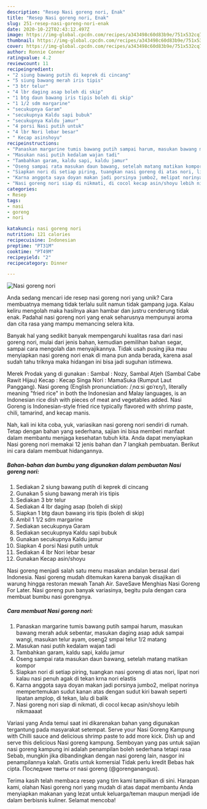 ```yaml
---
description: "Resep Nasi goreng nori, Enak"
title: "Resep Nasi goreng nori, Enak"
slug: 251-resep-nasi-goreng-nori-enak
date: 2020-10-22T02:43:12.497Z
image: https://img-global.cpcdn.com/recipes/a343498c60d83b9e/751x532cq70/nasi-goreng-nori-foto-resep-utama.jpg
thumbnail: https://img-global.cpcdn.com/recipes/a343498c60d83b9e/751x532cq70/nasi-goreng-nori-foto-resep-utama.jpg
cover: https://img-global.cpcdn.com/recipes/a343498c60d83b9e/751x532cq70/nasi-goreng-nori-foto-resep-utama.jpg
author: Ronnie Conner
ratingvalue: 4.2
reviewcount: 11
recipeingredient:
- "2 siung bawang putih di keprek di cincang"
- "5 siung bawang merah iris tipis"
- "3 btr telur"
- "4 lbr daging asap boleh di skip"
- "1 btg daun bawang iris tipis boleh di skip"
- "1 1/2 sdm margarine"
- "secukupnya Garam"
- "secukupnya Kaldu sapi bubuk"
- "secukupnya Kaldu jamur"
- "4 porsi Nasi putih untuk"
- "4 lbr Nori lebar besar"
- " Kecap asinshoyu"
recipeinstructions:
- "Panaskan margarine tumis bawang putih sampai harum, masukan bawang merah aduk sebentar, masukan daging asap aduk sampai wangi, masukan telur ayam, oseng2 smpai telur 1/2 matang"
- "Masukan nasi putih kedalam wajan tadi"
- "Tambahkan garam, kaldu sapi, kaldu jamur"
- "Oseng sampai rata masukan daun bawang, setelah matang matikan kompor"
- "Siapkan nori di setiap piring, tuangkan nasi goreng di atas nori, lipat nori kalau nasi penuh agak di tekan krna nori elastis"
- "Karna anggota saya doyan makan jadi porsinya jumbo2, melipat norinya mempertemukan sudut kanan atas dengan sudut kiri bawah seperti lipatan amplop, di tekan, lalu di balik"
- "Nasi goreng nori siap di nikmati, di cocol kecap asin/shoyu lebih nikmaaaat"
categories:
- Resep
tags:
- nasi
- goreng
- nori

katakunci: nasi goreng nori 
nutrition: 121 calories
recipecuisine: Indonesian
preptime: "PT31M"
cooktime: "PT49M"
recipeyield: "2"
recipecategory: Dinner

---
```



![Nasi goreng nori](https://img-global.cpcdn.com/recipes/a343498c60d83b9e/751x532cq70/nasi-goreng-nori-foto-resep-utama.jpg)

Anda sedang mencari ide resep nasi goreng nori yang unik? Cara membuatnya memang tidak terlalu sulit namun tidak gampang juga. Kalau keliru mengolah maka hasilnya akan hambar dan justru cenderung tidak enak. Padahal nasi goreng nori yang enak seharusnya mempunyai aroma dan cita rasa yang mampu memancing selera kita.

Banyak hal yang sedikit banyak mempengaruhi kualitas rasa dari nasi goreng nori, mulai dari jenis bahan, kemudian pemilihan bahan segar, sampai cara mengolah dan menyajikannya. Tidak usah pusing jika mau menyiapkan nasi goreng nori enak di mana pun anda berada, karena asal sudah tahu triknya maka hidangan ini bisa jadi suguhan istimewa.

Merek Prodak yang di gunakan : Sambal : Nozy, Sambal Atjeh (Sambal Cabe Rawit Hijau) Kecap : Kecap Singa Nori : MamaSuka (Rumput Laut Panggang). Nasi goreng (English pronunciation: /ˌnɑːsi ɡɒˈrɛŋ/), literally meaning &#34;fried rice&#34; in both the Indonesian and Malay languages, is an Indonesian rice dish with pieces of meat and vegetables added. Nasi Goreng is Indonesian-style fried rice typically flavored with shrimp paste, chili, tamarind, and kecap manis.


Nah, kali ini kita coba, yuk, variasikan nasi goreng nori sendiri di rumah. Tetap dengan bahan yang sederhana, sajian ini bisa memberi manfaat dalam membantu menjaga kesehatan tubuh kita. Anda dapat menyiapkan Nasi goreng nori memakai 12 jenis bahan dan 7 langkah pembuatan. Berikut ini cara dalam membuat hidangannya.

<!--inarticleads1-->

##### Bahan-bahan dan bumbu yang digunakan dalam pembuatan Nasi goreng nori:

1. Sediakan 2 siung bawang putih di keprek di cincang
1. Gunakan 5 siung bawang merah iris tipis
1. Sediakan 3 btr telur
1. Sediakan 4 lbr daging asap (boleh di skip)
1. Siapkan 1 btg daun bawang iris tipis (boleh di skip)
1. Ambil 1 1/2 sdm margarine
1. Sediakan secukupnya Garam
1. Sediakan secukupnya Kaldu sapi bubuk
1. Gunakan secukupnya Kaldu jamur
1. Siapkan 4 porsi Nasi putih untuk
1. Sediakan 4 lbr Nori lebar besar
1. Gunakan  Kecap asin/shoyu


Nasi goreng menjadi salah satu menu masakan andalan berasal dari Indonesia. Nasi goreng mudah ditemukan karena banyak disajikan di warung hingga restoran mewah Tanah Air. SaveSave Menghias Nasi Goreng For Later. Nasi goreng pun banyak variasinya, begitu pula dengan cara membuat bumbu nasi gorengnya. 

<!--inarticleads2-->

##### Cara membuat Nasi goreng nori:

1. Panaskan margarine tumis bawang putih sampai harum, masukan bawang merah aduk sebentar, masukan daging asap aduk sampai wangi, masukan telur ayam, oseng2 smpai telur 1/2 matang
1. Masukan nasi putih kedalam wajan tadi
1. Tambahkan garam, kaldu sapi, kaldu jamur
1. Oseng sampai rata masukan daun bawang, setelah matang matikan kompor
1. Siapkan nori di setiap piring, tuangkan nasi goreng di atas nori, lipat nori kalau nasi penuh agak di tekan krna nori elastis
1. Karna anggota saya doyan makan jadi porsinya jumbo2, melipat norinya mempertemukan sudut kanan atas dengan sudut kiri bawah seperti lipatan amplop, di tekan, lalu di balik
1. Nasi goreng nori siap di nikmati, di cocol kecap asin/shoyu lebih nikmaaaat


Variasi yang Anda temui saat ini dikarenakan bahan yang digunakan tergantung pada masyarakat setempat. Serve your Nasi Goreng Kampung with Chilli sauce and delicious shrimp paste to add more kick. Dish up and serve this delicious Nasi goreng kampung. Semboyan yang pas untuk sajian nasi goreng kampung ini adalah penampilan boleh sederhana tetapi rasa Sebab, mungkin jika dibandingkan dengan nasi goreng lain, nasgor ini penampilannya kalah. Gratis untuk komersial Tidak perlu kredit Bebas hak cipta. Последние твиты от nasi goreng (@gorenganangus). 

Terima kasih telah membaca resep yang tim kami tampilkan di sini. Harapan kami, olahan Nasi goreng nori yang mudah di atas dapat membantu Anda menyiapkan makanan yang lezat untuk keluarga/teman maupun menjadi ide dalam berbisnis kuliner. Selamat mencoba!
